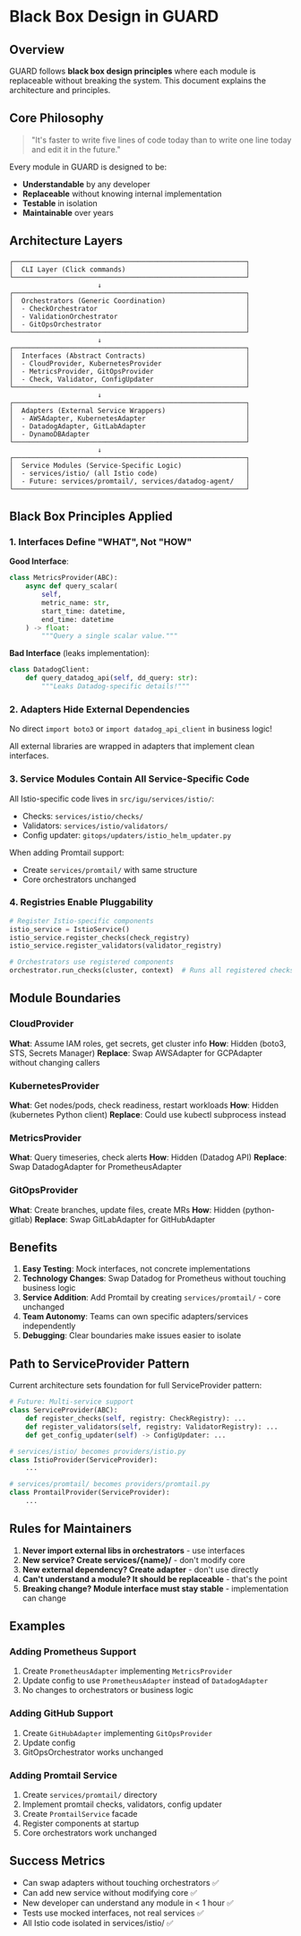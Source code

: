 # Black Box Design in GUARD

## Overview

GUARD follows **black box design principles** where each module is replaceable without breaking the system. This document explains the architecture and principles.

## Core Philosophy

> "It's faster to write five lines of code today than to write one line today and edit it in the future."

Every module in GUARD is designed to be:
- **Understandable** by any developer
- **Replaceable** without knowing internal implementation
- **Testable** in isolation
- **Maintainable** over years

## Architecture Layers

```
┌──────────────────────────────────────────────────────────┐
│  CLI Layer (Click commands)                              │
└──────────────────────────────────────────────────────────┘
                      ↓
┌──────────────────────────────────────────────────────────┐
│  Orchestrators (Generic Coordination)                    │
│  - CheckOrchestrator                                     │
│  - ValidationOrchestrator                                │
│  - GitOpsOrchestrator                                    │
└──────────────────────────────────────────────────────────┘
                      ↓
┌──────────────────────────────────────────────────────────┐
│  Interfaces (Abstract Contracts)                         │
│  - CloudProvider, KubernetesProvider                     │
│  - MetricsProvider, GitOpsProvider                       │
│  - Check, Validator, ConfigUpdater                       │
└──────────────────────────────────────────────────────────┘
                      ↓
┌──────────────────────────────────────────────────────────┐
│  Adapters (External Service Wrappers)                    │
│  - AWSAdapter, KubernetesAdapter                         │
│  - DatadogAdapter, GitLabAdapter                         │
│  - DynamoDBAdapter                                       │
└──────────────────────────────────────────────────────────┘
                      ↓
┌──────────────────────────────────────────────────────────┐
│  Service Modules (Service-Specific Logic)                │
│  - services/istio/ (all Istio code)                      │
│  - Future: services/promtail/, services/datadog-agent/   │
└──────────────────────────────────────────────────────────┘
```

## Black Box Principles Applied

### 1. Interfaces Define "WHAT", Not "HOW"

**Good Interface**:
```python
class MetricsProvider(ABC):
    async def query_scalar(
        self,
        metric_name: str,
        start_time: datetime,
        end_time: datetime
    ) -> float:
        """Query a single scalar value."""
```

**Bad Interface** (leaks implementation):
```python
class DatadogClient:
    def query_datadog_api(self, dd_query: str):
        """Leaks Datadog-specific details!"""
```

### 2. Adapters Hide External Dependencies

No direct `import boto3` or `import datadog_api_client` in business logic!

All external libraries are wrapped in adapters that implement clean interfaces.

### 3. Service Modules Contain All Service-Specific Code

All Istio-specific code lives in `src/igu/services/istio/`:
- Checks: `services/istio/checks/`
- Validators: `services/istio/validators/`
- Config updater: `gitops/updaters/istio_helm_updater.py`

When adding Promtail support:
- Create `services/promtail/` with same structure
- Core orchestrators unchanged

### 4. Registries Enable Pluggability

```python
# Register Istio-specific components
istio_service = IstioService()
istio_service.register_checks(check_registry)
istio_service.register_validators(validator_registry)

# Orchestrators use registered components
orchestrator.run_checks(cluster, context)  # Runs all registered checks
```

## Module Boundaries

### CloudProvider
**What**: Assume IAM roles, get secrets, get cluster info
**How**: Hidden (boto3, STS, Secrets Manager)
**Replace**: Swap AWSAdapter for GCPAdapter without changing callers

### KubernetesProvider
**What**: Get nodes/pods, check readiness, restart workloads
**How**: Hidden (kubernetes Python client)
**Replace**: Could use kubectl subprocess instead

### MetricsProvider
**What**: Query timeseries, check alerts
**How**: Hidden (Datadog API)
**Replace**: Swap DatadogAdapter for PrometheusAdapter

### GitOpsProvider
**What**: Create branches, update files, create MRs
**How**: Hidden (python-gitlab)
**Replace**: Swap GitLabAdapter for GitHubAdapter

## Benefits

1. **Easy Testing**: Mock interfaces, not concrete implementations
2. **Technology Changes**: Swap Datadog for Prometheus without touching business logic
3. **Service Addition**: Add Promtail by creating `services/promtail/` - core unchanged
4. **Team Autonomy**: Teams can own specific adapters/services independently
5. **Debugging**: Clear boundaries make issues easier to isolate

## Path to ServiceProvider Pattern

Current architecture sets foundation for full ServiceProvider pattern:

```python
# Future: Multi-service support
class ServiceProvider(ABC):
    def register_checks(self, registry: CheckRegistry): ...
    def register_validators(self, registry: ValidatorRegistry): ...
    def get_config_updater(self) -> ConfigUpdater: ...

# services/istio/ becomes providers/istio.py
class IstioProvider(ServiceProvider):
    ...

# services/promtail/ becomes providers/promtail.py
class PromtailProvider(ServiceProvider):
    ...
```

## Rules for Maintainers

1. **Never import external libs in orchestrators** - use interfaces
2. **New service? Create services/{name}/** - don't modify core
3. **New external dependency? Create adapter** - don't use directly
4. **Can't understand a module? It should be replaceable** - that's the point
5. **Breaking change? Module interface must stay stable** - implementation can change

## Examples

### Adding Prometheus Support

1. Create `PrometheusAdapter` implementing `MetricsProvider`
2. Update config to use `PrometheusAdapter` instead of `DatadogAdapter`
3. No changes to orchestrators or business logic

### Adding GitHub Support

1. Create `GitHubAdapter` implementing `GitOpsProvider`
2. Update config
3. GitOpsOrchestrator works unchanged

### Adding Promtail Service

1. Create `services/promtail/` directory
2. Implement promtail checks, validators, config updater
3. Create `PromtailService` facade
4. Register components at startup
5. Core orchestrators work unchanged

## Success Metrics

- Can swap adapters without touching orchestrators ✅
- Can add new service without modifying core ✅
- New developer can understand any module in < 1 hour ✅
- Tests use mocked interfaces, not real services ✅
- All Istio code isolated in services/istio/ ✅
